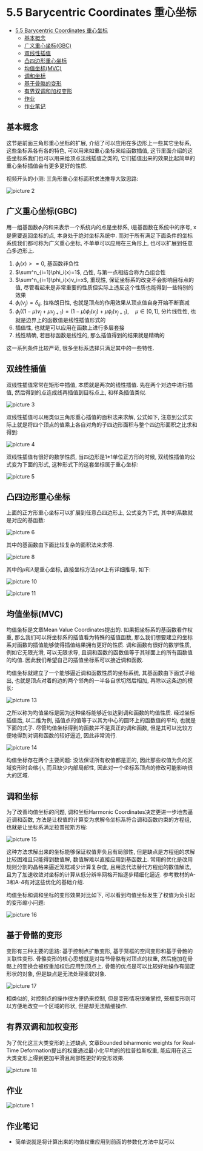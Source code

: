 # 5.5 Barycentric Coordinates 重心坐标

- [5.5 Barycentric Coordinates 重心坐标](#55-barycentric-coordinates-重心坐标)
  - [基本概念](#基本概念)
  - [广义重心坐标(GBC)](#广义重心坐标gbc)
  - [双线性插值](#双线性插值)
  - [凸四边形重心坐标](#凸四边形重心坐标)
  - [均值坐标(MVC)](#均值坐标mvc)
  - [调和坐标](#调和坐标)
  - [基于骨骼的变形](#基于骨骼的变形)
  - [有界双调和加权变形](#有界双调和加权变形)
  - [作业](#作业)
  - [作业笔记](#作业笔记)

## 基本概念

这节是前面三角形重心坐标的扩展, 介绍了可以应用在多边形上一些其它坐标系, 这些坐标系各有各的特色, 可以用来如重心坐标来给函数插值, 这节里面介绍的这些坐标系我们也可以用来给顶点法线插值之类的, 它们插值出来的效果比起简单的重心坐标插值会有更多更好的性质. 

视频开头的小测: 三角形重心坐标面积求法推导大致思路:

![picture 2](Media/5840980ae97ecf4519c4c5a50a6742d982993d7021b8f8133e8190a6e69f35bd.png)  

## 广义重心坐标(GBC)

用一组基函数$\phi_i$的和来表示一个系统内的点是坐标系, i是基函数在系统中的序号, x是需要返回坐标的点, 本身处于绝对坐标系统中. 而对于所有满足下面条件的坐标系统我们都可称为广义重心坐标, 不单单可以应用在三角形上, 也可以扩展到任意凸多边形上.

1. $\phi_i(x)>=0$, 基函数非负性
2. $\sum^n_{i=1}\phi_i(x)=1$, 凸性, 与第一点相结合称为凸组合性
3. $\sum^n_{i=1}\phi_i(x)v_i=x$, 重现性, 保证坐标系的改变不会影响目标点的值, 尽管看起来是非常重要的性质但实际上违反这个性质也能得到一些特别的效果
4. $\phi_i(v_j)=\delta_{ij}$, 拉格朗日性, 也就是顶点的作用效果从顶点值自身开始不断衰减
5. $\phi_i((1-\mu)v_j+\mu v_{j+1})=(1-\mu)\phi_i(v_j)+\mu\phi_i(v_{j+1}),\quad \mu\in [0,1]$, 分片线性性, 也就是边界上的函数值是线性插值形式的
6. 插值性, 也就是可以应用在函数上进行多层套接
7. 线性精确, 若目标函数是线性的, 那么插值得到的结果就是精确的

这一系列条件比较严苛, 很多坐标系选择只满足其中的一些特性.

## 双线性插值

双线性插值常常在矩形中插值, 本质就是两次的线性插值. 先在两个对边中进行插值, 然后得到的点连成线再插值到目标点上, 和样条插值类似. 

![picture 3](Media/30d46a822a76114d043f1a63b5939c8f825257672dda1f5e51af6439c25a2de4.png)  

双线性插值可以用类似三角形重心插值的面积法来求解, 公式如下, 注意到公式实际上就是将四个顶点的值乘上各自对角的子四边形面积与整个四边形面积之比求和得到:

![picture 4](Media/1c2b5a9e67fc13c59267dc3cc5846c7c114b07580980f60cd8957a7f36ec6a68.png)  

双线性插值有很好的数学性质, 当四边形是1*1单位正方形的时候, 双线性插值的公式变为下面的形式, 这种形式下的这套坐标属于重心坐标:

![picture 5](Media/6eaf6a5947a0e7ab5e4d167b5f49461068cc26a498c1eecd06dc07d21c581df9.png)  

## 凸四边形重心坐标

上面的正方形重心坐标可以扩展到任意凸四边形上, 公式变为下式, 其中的系数就是对应的基函数:

![picture 6](Media/58dbfd0e7dd7ae2e6540cc354fa26b5459b88d9bf5afcdf153d1ff57d7a832fb.png)  

其中的基函数由下面比较复杂的面积法来求得.

![picture 8](Media/54be83207c134d138a8c6b8bc19e3a5cf697ee160382077086d65087a0312f86.png)  

其中的$\mu$和$\lambda$是重心坐标, 直接坐标方法ppt上有详细推导, 如下:

![picture 10](Media/861547a66ef61de51cd1246c969ce34e8078bf96fb95659276a152bae26e8d2b.png)  

![picture 11](Media/5f6daf6c697da04fb2441a40e6d50c95701f55b48995f33f52f889c5b4377a7a.png)  

## 均值坐标(MVC)

均值坐标是文章Mean Value Coordinates提出的. 如果把坐标系的基函数看作权重, 那么我们可以将坐标系的插值看为特殊的插值函数, 那么我们想要建立的坐标系对函数的插值能够使得插值结果拥有更好的性质. 调和函数有很好的数学性质, 例如它无限光滑, 可以无限求导, 且调和函数的函数值等于其球面上的所有函数值的均值. 因此我们希望自己的插值坐标系可以接近调和函数.

均值坐标就建立了一个能够逼近调和函数性质的坐标系统, 其基函数由下面式子给出, 也就是顶点对着的边的两个邻角的一半各自求切然后相加, 再除以这条边的模长:

![picture 13](Media/925912d804398e6f363b43998d822bcf1b771626a0da79e146dbf54dbbf68f16.png)  

之所以称为均值坐标是因为这种坐标能够近似达到调和函数的均值性质. 经过坐标插值后, 以二维为例, 插值点的值等于以其为中心的圆环上的函数值的平均, 也就是下面的式子. 尽管均值坐标得到的函数并不是真正的调和函数, 但是其可以比较方便地得到对调和函数的较好逼近, 因此非常流行.

![picture 14](Media/e1903ccc7c4c6b0f859456c499e84ba429d4f2f2944cd411f500d17d6f99aff6.png)  

均值坐标存在两个主要问题: 没法保证所有权值都是正的, 因此那些权值为负的区域变形时会缩小, 而且缺少内部局部性, 因此对一个坐标系顶点的修改可能影响很大的区域.

## 调和坐标

为了改善均值坐标的问题, 调和坐标Harmonic Coordinates决定更进一步地去逼近调和函数, 方法是让权值的计算变为求解令坐标系符合调和函数约束的方程组, 也就是让坐标系满足拉普拉斯方程:

![picture 15](Media/07de3d031ea21e7247b7566274eca449521608f574d9f6cce2544729fc1d0253.png)  

这种方法求解出来的坐标能够保证权值非负且有局部性, 但是缺点是方程组的求解比较困难且只能得到数值解, 数值解难以直接应用到基函数上. 常用的优化是改用规则分割的晶格来逼近笼框减少计算复杂度, 且用迭代法替代方程组的数值解法, 且为了加速收敛对坐标的计算从低分辨率网格开始逐步精细化逼近. 参考教材的A-3和A-4有对这些优化的基础介绍.

均值坐标和调和坐标的变形效果对比如下, 可以看到均值坐标发生了权值为负引起的变形缩小问题:

![picture 16](Media/15f96f5cfaf6156cea6aac2de55e7c6fa4dcb02a0b7396820142b65ec2fcfb97.png)  

## 基于骨骼的变形

变形有三种主要的思路: 基于控制点扩散变形, 基于笼框的空间变形和基于骨骼的关联性变形. 骨骼变形的核心思想就是对每节骨骼有对顶点的权重, 然后施加在骨骼上的变换会被权重加权后应用到顶点上. 骨骼的优点是可以比较好地操作有固定形状的对象, 但是缺点是无法处理柔软对象.

![picture 17](Media/1f403aab6e9d87e776b85a55b080d5baa16f9561d6dcc9bc7dd6cccf576fed5b.png)  

相类似的, 对控制点的操作很方便扔来控制, 但是变形情况很难掌控, 笼框变形则可以方便地改变一个区域的形状, 但是却无法精细操作.

## 有界双调和加权变形

为了优化这三大类变形的上述缺点, 文章Bounded biharmonic weights for Real-Time Deformation提出的权重通过最小化平均的的拉普拉斯权重, 能应用在这三大类变形上得到更加平滑且局部性更好的变形效果.

![picture 18](Media/2ebf6eaf1c3bb01822ea437c2e959ff20c0bfbbc37e37cf13af248ecb0dd7860.png)  

## 作业

![picture 1](Media/b6ed7a3cfbba725cb0585d970a535d8c33fc885c7ab97b7bb7e25faf8221c9ec.png)  

## 作业笔记

- 简单说就是将计算出来的均值权重应用到前面的参数化方法中就可以